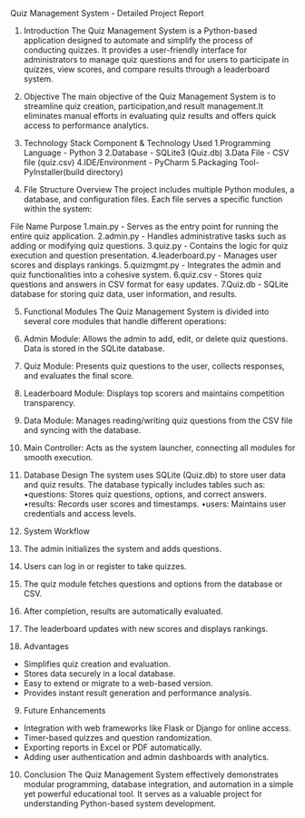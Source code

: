 Quiz Management System - Detailed Project Report
1. Introduction
The Quiz Management System is a Python-based application designed to automate and simplify
the process of conducting quizzes. It provides a user-friendly interface for administrators to managequiz questions and for users to participate in quizzes, view scores, and compare results through aleaderboard system.

2. Objective
The main objective of the Quiz Management System is to streamline quiz creation, participation,and result management.It eliminates manual efforts in evaluating quiz results and offers quick access to performance analytics.

3. Technology Stack
Component & Technology Used
1.Programming Language - Python 3
2.Database - SQLite3 (Quiz.db)
3.Data File - CSV file (quiz.csv)
4.IDE/Environment - PyCharm
5.Packaging Tool-PyInstaller(build directory)

4. File Structure Overview
The project includes multiple Python modules, a database, and configuration files. Each file servesa specific function within the system:

File Name Purpose
1.main.py - Serves as the entry point for running the entire quiz application.
2.admin.py - Handles administrative tasks such as adding or modifying quiz questions.
3.quiz.py - Contains the logic for quiz execution and question presentation.
4.leaderboard.py - Manages user scores and displays rankings.
5.quizmgmt.py - Integrates the admin and quiz functionalities into a cohesive system.
6.quiz.csv - Stores quiz questions and answers in CSV format for easy updates.
7.Quiz.db - SQLite database for storing quiz data, user information, and results.

5. Functional Modules
The Quiz Management System is divided into several core modules that handle different
operations:
1. Admin Module: Allows the admin to add, edit, or delete quiz questions. Data is stored in theSQLite database.
2. Quiz Module: Presents quiz questions to the user, collects responses, and evaluates the final score.
3. Leaderboard Module: Displays top scorers and maintains competition transparency.
4. Data Module: Manages reading/writing quiz questions from the CSV file and syncing with the
database.
5. Main Controller: Acts as the system launcher, connecting all modules for smooth execution.

6. Database Design
The system uses SQLite (Quiz.db) to store user data and quiz results. The database typically
includes tables such as: 
•questions: Stores quiz questions, options, and correct answers. 
•results: Records user scores and timestamps. •users: Maintains user credentials and access
levels.

7. System Workflow
1. The admin initializes the system and adds questions.
2. Users can log in or register to take quizzes.
3. The quiz module fetches questions and options from the database or CSV.
4. After completion, results are automatically evaluated.
5. The leaderboard updates with new scores and displays rankings.

8. Advantages
- Simplifies quiz creation and evaluation.
- Stores data securely in a local database.
- Easy to extend or migrate to a web-based version.
- Provides instant result generation and performance analysis.

9. Future Enhancements
- Integration with web frameworks like Flask or Django for online access.
- Timer-based quizzes and question randomization.
- Exporting reports in Excel or PDF automatically.
- Adding user authentication and admin dashboards with analytics.

10. Conclusion
The Quiz Management System effectively demonstrates modular programming, database
integration, and automation in a simple yet powerful educational tool. It serves as a valuable project for understanding Python-based system development.